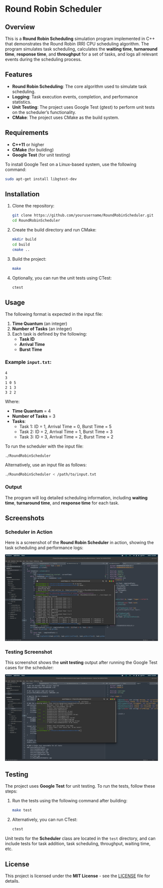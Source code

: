 

# Round Robin Scheduler

## Overview

This is a **Round Robin Scheduling** simulation program implemented in C++ that demonstrates the Round Robin (RR) CPU scheduling algorithm. The program simulates task scheduling, calculates the **waiting time**, **turnaround time**, **response time**, and **throughput** for a set of tasks, and logs all relevant events during the scheduling process.

## Features

- **Round Robin Scheduling**: The core algorithm used to simulate task scheduling.
- **Logging**: Task execution events, completion, and performance statistics.
- **Unit Testing**: The project uses Google Test (gtest) to perform unit tests on the scheduler’s functionality.
- **CMake**: The project uses CMake as the build system.

## Requirements

- **C++11** or higher
- **CMake** (for building)
- **Google Test** (for unit testing)

To install Google Test on a Linux-based system, use the following command:

```bash
sudo apt-get install libgtest-dev
```

## Installation

1. Clone the repository:

   ```bash
   git clone https://github.com/yourusername/RoundRobinScheduler.git
   cd RoundRobinScheduler
   ```

2. Create the build directory and run CMake:

   ```bash
   mkdir build
   cd build
   cmake ..
   ```

3. Build the project:

   ```bash
   make
   ```

4. Optionally, you can run the unit tests using CTest:

   ```bash
   ctest
   ```

## Usage

The following format is expected in the input file:

1. **Time Quantum** (an integer)
2. **Number of Tasks** (an integer)
3. Each task is defined by the following:
   - **Task ID**
   - **Arrival Time**
   - **Burst Time**

### Example `input.txt`:

```
4
3
1 0 5
2 1 3
3 2 2
```

Where:
- **Time Quantum** = 4
- **Number of Tasks** = 3
- **Tasks**:
  - Task 1: ID = 1, Arrival Time = 0, Burst Time = 5
  - Task 2: ID = 2, Arrival Time = 1, Burst Time = 3
  - Task 3: ID = 3, Arrival Time = 2, Burst Time = 2

To run the scheduler with the input file:

```bash
./RoundRobinScheduler 
```

Alternatively, use an input file as follows:

```bash
./RoundRobinScheduler < /path/to/input.txt
```

### Output

The program will log detailed scheduling information, including **waiting time**, **turnaround time**, and **response time** for each task.

## Screenshots

### Scheduler in Action

Here is a screenshot of the **Round Robin Scheduler** in action, showing the task scheduling and performance logs:

![Scheduler Screenshot](assets/scheduler_in_action.png)

### Testing Screenshot

This screenshot shows the **unit testing** output after running the Google Test cases for the scheduler:

![Testing Screenshot](assets/testing_screenshot.png)

## Testing

The project uses **Google Test** for unit testing. To run the tests, follow these steps:

1. Run the tests using the following command after building:

   ```bash
   make test
   ```

2. Alternatively, you can run CTest:

   ```bash
   ctest
   ```

Unit tests for the **Scheduler** class are located in the `test` directory, and can include tests for task addition, task scheduling, throughput, waiting time, etc.

## License

This project is licensed under the **MIT License** - see the [LICENSE](LICENSE) file for details.
```
